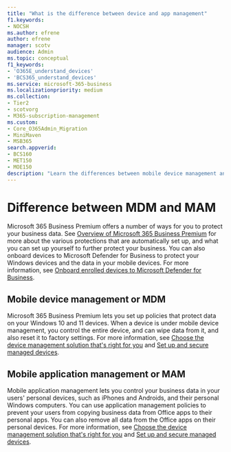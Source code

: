 ```yaml
---
title: "What is the difference between device and app management"
f1.keywords:
- NOCSH
ms.author: efrene
author: efrene
manager: scotv
audience: Admin
ms.topic: conceptual
f1_keywords:
- 'O365E_understand_devices'
- 'BCS365_understand_devices'
ms.service: microsoft-365-business
ms.localizationpriority: medium
ms.collection: 
- Tier2
- scotvorg
- M365-subscription-management 
ms.custom:
- Core_O365Admin_Migration
- MiniMaven
- MSB365
search.appverid:
- BCS160
- MET150
- MOE150
description: "Learn the differences between mobile device management and mobile app management, or MDM and MAM."
---
```


# Difference between MDM and MAM

Microsoft 365 Business Premium offers a number of ways for you to protect your business data. See [Overview of Microsoft 365 Business Premium](../../admin/admin-overview/what-is-microsoft-365.md) for more about the various protections that are automatically set up, and what you can set up yourself to further protect your business. You can also onboard devices to Microsoft Defender for Business to protect your Windows devices and the data in your mobile devices. For more information, see [Onboard enrolled devices to Microsoft Defender for Business](/microsoft-365/business-premium/m365bp-onboard-devices-mdb). 

## Mobile device management or MDM

Microsoft 365 Business Premium lets you set up policies that protect data on your Windows 10 and 11 devices. When a device is under mobile device management, you control the entire device, and can wipe data from it, and also reset it to factory settings. For more information, see [Choose the device management solution that's right for you](/mem/intune/fundamentals/what-is-device-management#choose-the-device-management-solution-thats-right-for-you) and [Set up and secure managed devices](/microsoft-365/business-premium/m365bp-protect-devices).

## Mobile application management or MAM

Mobile application management lets you control your business data in your users' personal devices, such as iPhones and Androids, and their personal Windows computers. You can use application management policies to prevent your users from copying business data from Office apps to their personal apps. You can also remove all data from the Office apps on their personal devices. For more information, see [Choose the device management solution that's right for you](/mem/intune/fundamentals/what-is-device-management#choose-the-device-management-solution-thats-right-for-you) and [Set up and secure managed devices](/microsoft-365/business-premium/m365bp-protect-devices).
